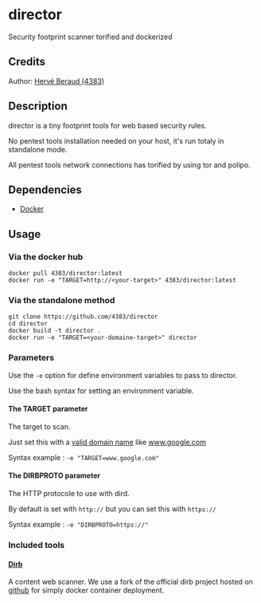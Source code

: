 # director
Security footprint scanner torified and dockerized

## Credits
Author: [Hervé Beraud (4383)](https://github.com/4383)

## Description
director is a tiny footprint tools for web based security rules.

No pentest tools installation needed on your host, it's run totaly in standalone mode.

All pentest tools network connections has torified by using tor and polipo.

## Dependencies
* [Docker](https://docs.docker.com/engine/installation/)

## Usage
### Via the docker hub
```shell
docker pull 4383/director:latest
docker run -e "TARGET=http://<your-target>" 4383/director:latest
```

### Via the standalone method
```shell
git clone https://github.com/4383/director
cd director
docker build -t director .
docker run -e "TARGET=<your-domaine-target>" director
```

### Parameters
Use the `-e` option for define environment variables to pass to director.

Use the bash syntax for setting an environment variable.

#### The TARGET parameter
The target to scan.

Just set this with a [valid domain name](https://tools.ietf.org/html/rfc1035) like www.google.com

Syntax example : `-e "TARGET=www.google.com"`

#### The DIRBPROTO parameter
The HTTP protocole to use with dird.

By default is set with `http://` but you can set this with `https://`

Syntax example : `-e "DIRBPROTO=https://"`

### Included tools
#### [Dirb](http://dirb.sourceforge.net/)
A content web scanner.
We use a fork of the official dirb project hosted on [github](https://github.com/4383/dirb) for simply docker container deployment.
